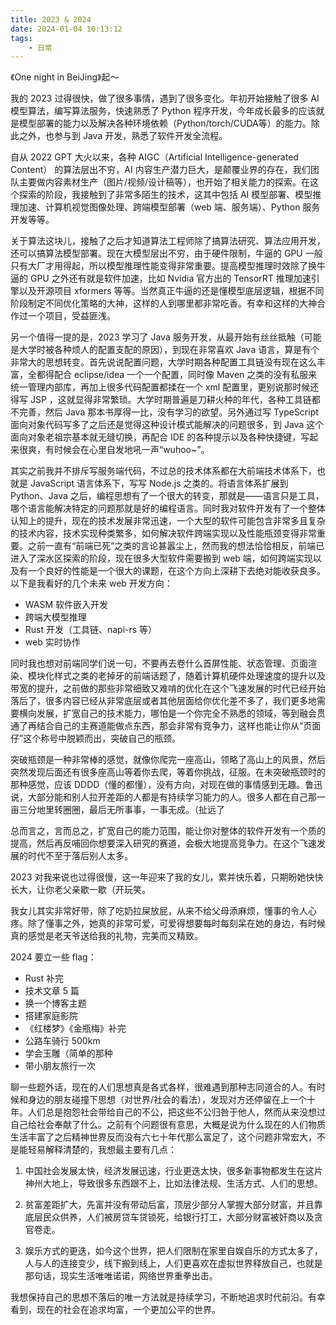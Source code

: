 ```yaml
---
title: 2023 & 2024
date: 2024-01-04 10:13:12
tags:
    - 日常
---
```


《One night in BeiJing》起～

我的 2023 过得很快，做了很多事情，遇到了很多变化。年初开始接触了很多 AI 模型算法，编写算法服务，快速熟悉了 Python 程序开发，今年成长最多的应该就是模型部署的能力以及解决各种环境依赖（Python/torch/CUDA等）的能力。除此之外，也参与到 Java 开发，熟悉了软件开发全流程。

自从 2022 GPT 大火以来，各种 AIGC（Artificial Intelligence-generated Content） 的算法层出不穷，AI 内容生产潜力巨大，是颠覆业界的存在，我们团队主要做内容素材生产（图片/视频/设计稿等），也开始了相关能力的探索。在这个探索的阶段，我接触到了非常多陌生的技术，这其中包括 AI 模型部署、模型推理加速、计算机视觉图像处理、跨端模型部署（web 端、服务端）、Python 服务开发等等。

关于算法这块儿，接触了之后才知道算法工程师除了搞算法研究、算法应用开发，还可以搞算法模型部署。现在大模型层出不穷，由于硬件限制，牛逼的 GPU 一般只有大厂才用得起，所以模型推理性能变得非常重要。提高模型推理时效除了换牛逼的 GPU 之外还有就是软件加速，比如 Nvidia 官方出的 TensorRT 推理加速引擎以及开源项目 xformers 等等。当然真正牛逼的还是懂模型底层逻辑，根据不同阶段制定不同优化策略的大神，这样的人到哪里都非常吃香。有幸和这样的大神合作过一个项目，受益匪浅。

另一个值得一提的是，2023 学习了 Java 服务开发，从最开始有丝丝抵触（可能是大学时被各种烦人的配置支配的原因），到现在非常喜欢 Java 语言，算是有个非常大的思想转变。首先说说配置问题，大学时期各种配置工具链没有现在这么丰富，全都得配合 eclipse/idea 一个一个配置，同时像 Maven 之类的没有私服来统一管理内部库，再加上很多代码配置都揉在一个 xml 配置里，更别说那时候还得写 JSP ，这就显得非常繁琐。大学时期普遍是刀耕火种的年代，各种工具链都不完善，然后 Java 那本书厚得一比，没有学习的欲望。另外通过写 TypeScript 面向对象代码写多了之后还是觉得这种设计模式能解决的问题很多，到 Java 这个面向对象老祖宗基本就无缝切换，再配合 IDE 的各种提示以及各种快捷键，写起来很爽，有时候会在心里自发地吼一声“wuhoo~”。

其实之前我并不排斥写服务端代码，不过总的技术体系都在大前端技术体系下，也就是 JavaScript 语言体系下，写写 Node.js 之类的。将语言体系扩展到 Python、Java 之后，编程思想有了一个很大的转变，那就是——语言只是工具，哪个语言能解决特定的问题那就是好的编程语言。同时我对软件开发有了一个整体认知上的提升，现在的技术发展非常迅速，一个大型的软件可能包含非常多且复杂的技术内容，技术实现种类繁多，如何解决软件跨端实现以及性能瓶颈变得非常重要。之前一直有“前端已死”之类的言论甚嚣尘上，然而我的想法恰恰相反，前端已进入了深水区探索的阶段，现在很多大型软件需要搬到 web 端，如何跨端实现以及有一个良好的性能是一个很大的课题，在这个方向上深耕下去绝对能收获良多。以下是我看好的几个未来 web 开发方向：
- WASM 软件嵌入开发
- 跨端大模型推理
- Rust 开发（工具链、napi-rs 等）
- web 实时协作

同时我也想对前端同学们说一句，不要再去卷什么首屏性能、状态管理、页面渲染、模块化样式之类的老掉牙的前端话题了，随着计算机硬件处理速度的提升以及带宽的提升，之前做的那些非常细致又难啃的优化在这个飞速发展的时代已经开始落后了，很多内容已经从非常底层或者其他层面给你优化差不多了，我们更多地需要横向发展，扩宽自己的技术能力，哪怕是一个你完全不熟悉的领域，等到融会贯通了再结合自己的主赛道能做点东西，那会非常有竞争力，这样也能让你从“页面仔”这个称号中脱颖而出，突破自己的瓶颈。

突破瓶颈是一种非常棒的感觉，就像你爬完一座高山，领略了高山上的风景，然后突然发现后面还有很多座高山等着你去爬，等着你挑战，征服。在未突破瓶颈时的那种感觉，应该 DDDD（懂的都懂），没有方向，对现在做的事情感到无趣。鲁迅说，大部分能和别人拉开差距的人都是有持续学习能力的人。很多人都在自己那一亩三分地里转圈圈，最后无所事事，一事无成。（扯远了

总而言之，言而总之，扩宽自己的能力范围，能让你对整体的软件开发有一个质的提高，然后再反哺回你想要深入研究的赛道，会极大地提高竞争力。在这个飞速发展的时代不至于落后别人太多。

2023 对我来说也过得很慢，这一年迎来了我的女儿，累并快乐着，只期盼她快快长大，让你老父亲歇一歇（开玩笑。

我女儿其实非常好带，除了吃奶拉屎放屁，从来不给父母添麻烦，懂事的令人心疼。除了懂事之外，她真的非常可爱，可爱得想要每时每刻呆在她的身边，有时候真的感觉是老天爷送给我的礼物，完美而又精致。

2024 要立一些 flag：
- Rust 补完
- 技术文章 5 篇
- 换一个博客主题
- 搭建家庭影院
- 《红楼梦》《金瓶梅》补完
- 公路车骑行 500km
- 学会玉雕（简单的那种
- 带小朋友旅行一次


聊一些题外话，现在的人们思想真是各式各样，很难遇到那种志同道合的人。有时候和身边的朋友碰撞下思想（对世界/社会的看法），发现对方还停留在上一个十年。人们总是抱怨社会带给自己的不公，把这些不公归咎于他人，然而从来没想过自己给社会奉献了什么。之前有个问题很有意思，大概是说为什么现在的人们物质生活丰富了之后精神世界反而没有六七十年代那么富足了，这个问题非常宏大，不是能轻易解释清楚的，我想最主要有几点：

1. 中国社会发展太快，经济发展迅速，行业更迭太快，很多新事物都发生在这片神州大地上，导致很多东西跟不上，比如法律法规、生活方式、人们的思想。

2. 贫富差距扩大，先富并没有带动后富，顶层少部分人掌握大部分财富，并且靠底层民众供养，人们被房贷车贷锁死，给银行打工，大部分财富被奸商以及贪官卷走。

3. 娱乐方式的更迭，如今这个世界，把人们限制在家里自娱自乐的方式太多了，人与人的连接变少，线下搬到线上，人们更喜欢在虚拟世界释放自己，也就是那句话，现实生活唯唯诺诺，网络世界重拳出击。

我想保持自己的思想不落后的唯一方法就是持续学习，不断地追求时代前沿。有幸看到，现在的社会在追求均富，一个更加公平的世界。

<Utterances />
